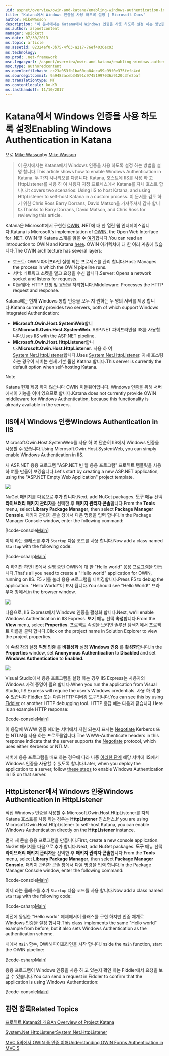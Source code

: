 ```yaml
---
uid: aspnet/overview/owin-and-katana/enabling-windows-authentication-in-katana
title: "Katana에서 Windows 인증을 사용 하도록 설정 | Microsoft Docs"
author: MikeWasson
description: "이 문서에서는 Katana에서 Windows 인증을 사용 하도록 설정 하는 방법을 설명 합니다. 두 가지 시나리오를 다룹니다: Katana, 호스트에 IIS를 사용 하 고 HttpListener를 사용 하 여 캐 탈 자체 호스트 하 고 있습니다..."
ms.author: aspnetcontent
manager: wpickett
ms.date: 07/30/2013
ms.topic: article
ms.assetid: 82324ef0-3b75-4f63-a217-76ef4036ec93
ms.technology: 
ms.prod: .net-framework
msc.legacyurl: /aspnet/overview/owin-and-katana/enabling-windows-authentication-in-katana
msc.type: authoredcontent
ms.openlocfilehash: cc23a053fb1ba60ea84eca59e99f0e375fefc4cd
ms.sourcegitcommit: 9a9483aceb34591c97451997036a9120c3fe2baf
ms.translationtype: MT
ms.contentlocale: ko-KR
ms.lasthandoff: 11/10/2017
---
```

<a name="enabling-windows-authentication-in-katana"></a><span data-ttu-id="5723a-104">Katana에서 Windows 인증을 사용 하도록 설정</span><span class="sxs-lookup"><span data-stu-id="5723a-104">Enabling Windows Authentication in Katana</span></span>
====================
<span data-ttu-id="5723a-105">으로 [Mike Wasson](https://github.com/MikeWasson)</span><span class="sxs-lookup"><span data-stu-id="5723a-105">by [Mike Wasson](https://github.com/MikeWasson)</span></span>

> <span data-ttu-id="5723a-106">이 문서에서는 Katana에서 Windows 인증을 사용 하도록 설정 하는 방법을 설명 합니다.</span><span class="sxs-lookup"><span data-stu-id="5723a-106">This article shows how to enable Windows Authentication in Katana.</span></span> <span data-ttu-id="5723a-107">두 가지 시나리오를 다룹니다: Katana, 호스트에 IIS를 사용 하 고 HttpListener를 사용 하 여 사용자 지정 프로세스에서 Katana를 자체 호스트 합니다.</span><span class="sxs-lookup"><span data-stu-id="5723a-107">It covers two scenarios: Using IIS to host Katana, and using HttpListener to self-host Katana in a custom process.</span></span> <span data-ttu-id="5723a-108">이 문서를 검토 하기 위한 Chris Ross Barry Dorrans, David Matson을 가져주셔서 감사 합니다.</span><span class="sxs-lookup"><span data-stu-id="5723a-108">Thanks to Barry Dorrans, David Matson, and Chris Ross for reviewing this article.</span></span>


<span data-ttu-id="5723a-109">Katana은 Microsoft에서 구현한 [OWIN](http://owin.org/),.NET에 대 한 열린 웹 인터페이스입니다.</span><span class="sxs-lookup"><span data-stu-id="5723a-109">Katana is Microsoft's implementation of [OWIN](http://owin.org/), the Open Web Interface for .NET.</span></span> <span data-ttu-id="5723a-110">OWIN 및 Katana 소개를 읽을 수 [여기](an-overview-of-project-katana.md)합니다.</span><span class="sxs-lookup"><span data-stu-id="5723a-110">You can read an introduction to OWIN and Katana [here](an-overview-of-project-katana.md).</span></span> <span data-ttu-id="5723a-111">OWIN 아키텍처에 대 한 여러 계층에 있습니다.</span><span class="sxs-lookup"><span data-stu-id="5723a-111">The OWIN architecture has several layers:</span></span>

- <span data-ttu-id="5723a-112">호스트: OWIN 파이프라인 실행 되는 프로세스를 관리 합니다.</span><span class="sxs-lookup"><span data-stu-id="5723a-112">Host: Manages the process in which the OWIN pipeline runs.</span></span>
- <span data-ttu-id="5723a-113">서버: 네트워크 소켓을 열고 요청을 수신 합니다.</span><span class="sxs-lookup"><span data-stu-id="5723a-113">Server: Opens a network socket and listens for requests.</span></span>
- <span data-ttu-id="5723a-114">미들웨어: HTTP 요청 및 응답을 처리합니다.</span><span class="sxs-lookup"><span data-stu-id="5723a-114">Middleware: Processes the HTTP request and response.</span></span>

<span data-ttu-id="5723a-115">Katana에는 현재 Windows 통합 인증을 모두 지 원하는 두 명의 서버를 제공 합니다.</span><span class="sxs-lookup"><span data-stu-id="5723a-115">Katana currently provides two servers, both of which support Windows Integrated Authentication:</span></span>

- <span data-ttu-id="5723a-116">**Microsoft.Owin.Host.SystemWeb**합니다.</span><span class="sxs-lookup"><span data-stu-id="5723a-116">**Microsoft.Owin.Host.SystemWeb**.</span></span> <span data-ttu-id="5723a-117">ASP.NET 파이프라인을 IIS를 사용합니다.</span><span class="sxs-lookup"><span data-stu-id="5723a-117">Uses IIS with the ASP.NET pipeline.</span></span>
- <span data-ttu-id="5723a-118">**Microsoft.Owin.Host.HttpListener**합니다.</span><span class="sxs-lookup"><span data-stu-id="5723a-118">**Microsoft.Owin.Host.HttpListener**.</span></span> <span data-ttu-id="5723a-119">사용 하 여 [System.Net.HttpListener](https://msdn.microsoft.com/en-us/library/system.net.httplistener.aspx)합니다.</span><span class="sxs-lookup"><span data-stu-id="5723a-119">Uses [System.Net.HttpListener](https://msdn.microsoft.com/en-us/library/system.net.httplistener.aspx).</span></span> <span data-ttu-id="5723a-120">자체 호스팅하는 경우이 서버는 현재 기본 옵션 Katana 합니다.</span><span class="sxs-lookup"><span data-stu-id="5723a-120">This server is currently the default option when self-hosting Katana.</span></span>

> [!NOTE]
> <span data-ttu-id="5723a-121">Katana 현재 제공 하지 않습니다 OWIN 미들웨어입니다. Windows 인증을 위해 서버에서이 기능을 이미 있으므로 합니다.</span><span class="sxs-lookup"><span data-stu-id="5723a-121">Katana does not currently provide OWIN middleware for Windows Authentication, because this functionality is already available in the servers.</span></span>


## <a name="windows-authentication-in-iis"></a><span data-ttu-id="5723a-122">IIS에서 Windows 인증</span><span class="sxs-lookup"><span data-stu-id="5723a-122">Windows Authentication in IIS</span></span>

<span data-ttu-id="5723a-123">Microsoft.Owin.Host.SystemWeb를 사용 하 여 단순히 IIS에서 Windows 인증을 사용할 수 있습니다.</span><span class="sxs-lookup"><span data-stu-id="5723a-123">Using Microsoft.Owin.Host.SystemWeb, you can simply enable Windows Authentication in IIS.</span></span>

<span data-ttu-id="5723a-124">새 ASP.NET 응용 프로그램 "ASP.NET 빈 웹 응용 프로그램" 프로젝트 템플릿을 사용 하 여를 만들어 보겠습니다.</span><span class="sxs-lookup"><span data-stu-id="5723a-124">Let's start by creating a new ASP.NET application, using the "ASP.NET Empty Web Application" project template.</span></span>

![](enabling-windows-authentication-in-katana/_static/image1.png)

<span data-ttu-id="5723a-125">NuGet 패키지를 다음으로 추가 합니다.</span><span class="sxs-lookup"><span data-stu-id="5723a-125">Next, add NuGet packages.</span></span> <span data-ttu-id="5723a-126">**도구** 메뉴 선택 **라이브러리 패키지 관리자**을 선택한 후 **패키지 관리자 콘솔**합니다.</span><span class="sxs-lookup"><span data-stu-id="5723a-126">From the **Tools** menu, select **Library Package Manager**, then select **Package Manager Console**.</span></span> <span data-ttu-id="5723a-127">패키지 관리자 콘솔 창에서 다음 명령을 입력 합니다.</span><span class="sxs-lookup"><span data-stu-id="5723a-127">In the Package Manager Console window, enter the following command:</span></span>

[!code-console[Main](enabling-windows-authentication-in-katana/samples/sample1.cmd)]

<span data-ttu-id="5723a-128">이제 라는 클래스를 추가 `Startup` 다음 코드를 사용 합니다.</span><span class="sxs-lookup"><span data-stu-id="5723a-128">Now add a class named `Startup` with the following code:</span></span>

[!code-csharp[Main](enabling-windows-authentication-in-katana/samples/sample2.cs)]

<span data-ttu-id="5723a-129">즉 하기만 하면 IIS에서 실행 중인 OWIN에 대 한 "Hello world" 응용 프로그램을 만듭니다.</span><span class="sxs-lookup"><span data-stu-id="5723a-129">That's all you need to create a "Hello world" application for OWIN, running on IIS.</span></span> <span data-ttu-id="5723a-130">F5 키를 눌러 응용 프로그램을 디버깅합니다.</span><span class="sxs-lookup"><span data-stu-id="5723a-130">Press F5 to debug the application.</span></span> <span data-ttu-id="5723a-131">"Hello World!"이 표시 됩니다.</span><span class="sxs-lookup"><span data-stu-id="5723a-131">You should see "Hello World!"</span></span> <span data-ttu-id="5723a-132">브라우저 창에서.</span><span class="sxs-lookup"><span data-stu-id="5723a-132">in the browser window.</span></span>

![](enabling-windows-authentication-in-katana/_static/image2.png)

<span data-ttu-id="5723a-133">다음으로, IIS Express에서 Windows 인증을 활성화 합니다.</span><span class="sxs-lookup"><span data-stu-id="5723a-133">Next, we'll enable Windows Authentication in IIS Express.</span></span> <span data-ttu-id="5723a-134">**보기** 메뉴 선택 **속성**합니다.</span><span class="sxs-lookup"><span data-stu-id="5723a-134">From the **View** menu, select **Properties**.</span></span> <span data-ttu-id="5723a-135">프로젝트 속성을 보려면 솔루션 탐색기에서 프로젝트 이름을 클릭 합니다.</span><span class="sxs-lookup"><span data-stu-id="5723a-135">Click on the project name in Solution Explorer to view the project properties.</span></span>

<span data-ttu-id="5723a-136">에 **속성** 창의 설정 **익명 인증** 를 **비활성화** 설정 **Windows 인증** 를  **활성화**합니다.</span><span class="sxs-lookup"><span data-stu-id="5723a-136">In the **Properties** window, set **Anonymous Authentication** to **Disabled** and set **Windows Authentication** to **Enabled**.</span></span>

![](enabling-windows-authentication-in-katana/_static/image3.png)

<span data-ttu-id="5723a-137">Visual Studio에서 응용 프로그램을 실행 하는 경우 IIS Express는 사용자의 Windows 자격 증명이 필요 합니다.</span><span class="sxs-lookup"><span data-stu-id="5723a-137">When you run the application from Visual Studio, IIS Express will require the user's Windows credentials.</span></span> <span data-ttu-id="5723a-138">사용 하 여 볼 수 있습니다 [Fiddler](http://fiddler2.com/home) 또는 다른 HTTP 디버깅 도구입니다.</span><span class="sxs-lookup"><span data-stu-id="5723a-138">You can see this by using [Fiddler](http://fiddler2.com/home) or another HTTP debugging tool.</span></span> <span data-ttu-id="5723a-139">HTTP 응답 예는 다음과 같습니다.</span><span class="sxs-lookup"><span data-stu-id="5723a-139">Here is an example HTTP response:</span></span>

[!code-console[Main](enabling-windows-authentication-in-katana/samples/sample3.cmd?highlight=1,5-6)]

<span data-ttu-id="5723a-140">이 응답에 WWW 인증 헤더는 서버에서 지원 되는지 표시는 [Negotiate](http://www.ietf.org/rfc/rfc4559.txt) Kerberos 또는 NTLM을 사용 하는 프로토콜입니다.</span><span class="sxs-lookup"><span data-stu-id="5723a-140">The WWW-Authenticate headers in this response indicate that the server supports the [Negotiate](http://www.ietf.org/rfc/rfc4559.txt) protocol, which uses either Kerberos or NTLM.</span></span>

<span data-ttu-id="5723a-141">서버에 응용 프로그램을 배포 하는 경우에 따라 나중 [이러한 단계](https://www.iis.net/configreference/system.webserver/security/authentication/windowsauthentication) 해당 서버에 IIS에서 Windows 인증을 사용할 수 있도록 합니다.</span><span class="sxs-lookup"><span data-stu-id="5723a-141">Later, when you deploy the application to a server, follow [these steps](https://www.iis.net/configreference/system.webserver/security/authentication/windowsauthentication) to enable Windows Authentication in IIS on that server.</span></span>

## <a name="windows-authentication-in-httplistener"></a><span data-ttu-id="5723a-142">HttpListener에서 Windows 인증</span><span class="sxs-lookup"><span data-stu-id="5723a-142">Windows Authentication in HttpListener</span></span>

<span data-ttu-id="5723a-143">직접 Windows 인증을 사용할 수 Microsoft.Owin.Host.HttpListener를 자체 Katana 호스트를 사용 하는 경우는 **HttpListener** 인스턴스.</span><span class="sxs-lookup"><span data-stu-id="5723a-143">If you are using Microsoft.Owin.Host.HttpListener to self-host Katana, you can enable Windows Authentication directly on the **HttpListener** instance.</span></span>

<span data-ttu-id="5723a-144">먼저 새 콘솔 응용 프로그램을 만듭니다.</span><span class="sxs-lookup"><span data-stu-id="5723a-144">First, create a new console application.</span></span> <span data-ttu-id="5723a-145">NuGet 패키지를 다음으로 추가 합니다.</span><span class="sxs-lookup"><span data-stu-id="5723a-145">Next, add NuGet packages.</span></span> <span data-ttu-id="5723a-146">**도구** 메뉴 선택 **라이브러리 패키지 관리자**을 선택한 후 **패키지 관리자 콘솔**합니다.</span><span class="sxs-lookup"><span data-stu-id="5723a-146">From the **Tools** menu, select **Library Package Manager**, then select **Package Manager Console**.</span></span> <span data-ttu-id="5723a-147">패키지 관리자 콘솔 창에서 다음 명령을 입력 합니다.</span><span class="sxs-lookup"><span data-stu-id="5723a-147">In the Package Manager Console window, enter the following command:</span></span>

[!code-console[Main](enabling-windows-authentication-in-katana/samples/sample4.cmd)]

<span data-ttu-id="5723a-148">이제 라는 클래스를 추가 `Startup` 다음 코드를 사용 합니다.</span><span class="sxs-lookup"><span data-stu-id="5723a-148">Now add a class named `Startup` with the following code:</span></span>

[!code-csharp[Main](enabling-windows-authentication-in-katana/samples/sample5.cs)]

<span data-ttu-id="5723a-149">이전에 동일한 "Hello world" 예제에서이 클래스를 구현 하지만 인증 체계로 Windows 인증을 설정 합니다.</span><span class="sxs-lookup"><span data-stu-id="5723a-149">This class implements the same "Hello world" example from before, but it also sets Windows Authentication as the authentication scheme.</span></span>

<span data-ttu-id="5723a-150">내에서 `Main` 함수, OWIN 파이프라인을 시작 합니다.</span><span class="sxs-lookup"><span data-stu-id="5723a-150">Inside the `Main` function, start the OWIN pipeline:</span></span>

[!code-csharp[Main](enabling-windows-authentication-in-katana/samples/sample6.cs)]

<span data-ttu-id="5723a-151">응용 프로그램이 Windows 인증을 사용 하 고 있는지 확인 하는 Fiddler에서 요청을 보낼 수 있습니다.</span><span class="sxs-lookup"><span data-stu-id="5723a-151">You can send a request in Fiddler to confirm that the application is using Windows Authentication:</span></span>

[!code-console[Main](enabling-windows-authentication-in-katana/samples/sample7.cmd?highlight=1,4-5)]

## <a name="related-topics"></a><span data-ttu-id="5723a-152">관련 항목</span><span class="sxs-lookup"><span data-stu-id="5723a-152">Related Topics</span></span>

[<span data-ttu-id="5723a-153">프로젝트 Katana의 개요</span><span class="sxs-lookup"><span data-stu-id="5723a-153">An Overview of Project Katana</span></span>](an-overview-of-project-katana.md)

[<span data-ttu-id="5723a-154">System.Net.HttpListener</span><span class="sxs-lookup"><span data-stu-id="5723a-154">System.Net.HttpListener</span></span>](https://msdn.microsoft.com/en-us/library/system.net.httplistener.aspx)

[<span data-ttu-id="5723a-155">MVC 5의에서 OWIN 폼 인증 이해</span><span class="sxs-lookup"><span data-stu-id="5723a-155">Understanding OWIN Forms Authentication in MVC 5</span></span>](https://blogs.msdn.com/b/webdev/archive/2013/07/03/understanding-owin-forms-authentication-in-mvc-5.aspx)
